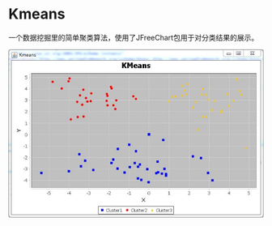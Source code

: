 # Kmeans
一个数据挖掘里的简单聚类算法，使用了JFreeChart包用于对分类结果的展示。

![alt text](https://github.com/MeninaChimp/Kmeans/blob/master/Cluster.jpg)


